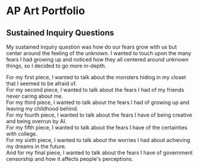 # AP Art Portfolio 

## Sustained Inquiry Questions
My sustained inquiry question was how do our fears grow with us but center around the feeling of the unknown. I wanted to touch upon the many fears I had growing up and noticed how they all centered around unknown things, so I decided to go more in-depth. 

For my first piece, I wanted to talk about the monsters hiding in my closet that I seemed to be afraid of.   \
For my second piece, I wanted to talk about the fears I had of my friends never caring about me.  \
For my third piece, I wanted to talk about the fears I had of growing up and leaving my childhood behind.  \
For my fourth piece, I wanted to talk about the fears I have of being creative and being overrun by AI.  \
For my fifth piece, I wanted to talk about the fears I have of the certainties with college.  \
For my sixth piece, I wanted to talk about the worries I had about achieving my dreams in the future.  \
And for my final piece, I wanted to talk about the fears I have of government censorship and how it affects people's perceptions.
